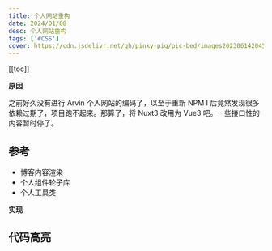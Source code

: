 ```yaml
---
title: 个人网站重构
date: 2024/01/08
desc: 个人网站重构
tags: ['#CSS']
cover: https://cdn.jsdelivr.net/gh/pinky-pig/pic-bed/images20230614204503.png
---
```


[[toc]]

**原因**

之前好久没有进行 Arvin 个人网站的编码了，以至于重新 NPM I 后竟然发现很多依赖过期了，项目跑不起来。那算了，将 Nuxt3 改用为 Vue3 吧。一些接口性的内容暂时停了。

## 参考

- 博客内容渲染
- 个人组件轮子库
- 个人工具类

**实现**

## 代码高亮
